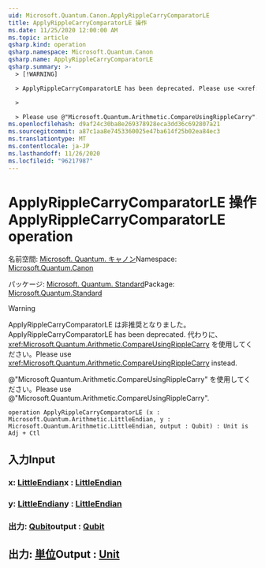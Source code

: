 ```yaml
---
uid: Microsoft.Quantum.Canon.ApplyRippleCarryComparatorLE
title: ApplyRippleCarryComparatorLE 操作
ms.date: 11/25/2020 12:00:00 AM
ms.topic: article
qsharp.kind: operation
qsharp.namespace: Microsoft.Quantum.Canon
qsharp.name: ApplyRippleCarryComparatorLE
qsharp.summary: >-
  > [!WARNING]

  > ApplyRippleCarryComparatorLE has been deprecated. Please use <xref:Microsoft.Quantum.Arithmetic.CompareUsingRippleCarry> instead.

  >

  > Please use @"Microsoft.Quantum.Arithmetic.CompareUsingRippleCarry".
ms.openlocfilehash: d9af24c30ba8e269378928eca3dd36c692807a21
ms.sourcegitcommit: a87c1aa8e7453360025e47ba614f25b02ea84ec3
ms.translationtype: MT
ms.contentlocale: ja-JP
ms.lasthandoff: 11/26/2020
ms.locfileid: "96217987"
---
```

# <a name="applyripplecarrycomparatorle-operation"></a><span data-ttu-id="48f2b-102">ApplyRippleCarryComparatorLE 操作</span><span class="sxs-lookup"><span data-stu-id="48f2b-102">ApplyRippleCarryComparatorLE operation</span></span>

<span data-ttu-id="48f2b-103">名前空間: [Microsoft. Quantum. キャノン](xref:Microsoft.Quantum.Canon)</span><span class="sxs-lookup"><span data-stu-id="48f2b-103">Namespace: [Microsoft.Quantum.Canon](xref:Microsoft.Quantum.Canon)</span></span>

<span data-ttu-id="48f2b-104">パッケージ: [Microsoft. Quantum. Standard](https://nuget.org/packages/Microsoft.Quantum.Standard)</span><span class="sxs-lookup"><span data-stu-id="48f2b-104">Package: [Microsoft.Quantum.Standard](https://nuget.org/packages/Microsoft.Quantum.Standard)</span></span>


> [!WARNING]
> <span data-ttu-id="48f2b-105">ApplyRippleCarryComparatorLE は非推奨となりました。</span><span class="sxs-lookup"><span data-stu-id="48f2b-105">ApplyRippleCarryComparatorLE has been deprecated.</span></span> <span data-ttu-id="48f2b-106">代わりに、<xref:Microsoft.Quantum.Arithmetic.CompareUsingRippleCarry> を使用してください。</span><span class="sxs-lookup"><span data-stu-id="48f2b-106">Please use <xref:Microsoft.Quantum.Arithmetic.CompareUsingRippleCarry> instead.</span></span>
>
> <span data-ttu-id="48f2b-107">@"Microsoft.Quantum.Arithmetic.CompareUsingRippleCarry" を使用してください。</span><span class="sxs-lookup"><span data-stu-id="48f2b-107">Please use @"Microsoft.Quantum.Arithmetic.CompareUsingRippleCarry".</span></span>



```qsharp
operation ApplyRippleCarryComparatorLE (x : Microsoft.Quantum.Arithmetic.LittleEndian, y : Microsoft.Quantum.Arithmetic.LittleEndian, output : Qubit) : Unit is Adj + Ctl
```


## <a name="input"></a><span data-ttu-id="48f2b-108">入力</span><span class="sxs-lookup"><span data-stu-id="48f2b-108">Input</span></span>

### <a name="x--littleendian"></a><span data-ttu-id="48f2b-109">x: [LittleEndian](xref:Microsoft.Quantum.Arithmetic.LittleEndian)</span><span class="sxs-lookup"><span data-stu-id="48f2b-109">x : [LittleEndian](xref:Microsoft.Quantum.Arithmetic.LittleEndian)</span></span>




### <a name="y--littleendian"></a><span data-ttu-id="48f2b-110">y: [LittleEndian](xref:Microsoft.Quantum.Arithmetic.LittleEndian)</span><span class="sxs-lookup"><span data-stu-id="48f2b-110">y : [LittleEndian](xref:Microsoft.Quantum.Arithmetic.LittleEndian)</span></span>




### <a name="output--qubit"></a><span data-ttu-id="48f2b-111">出力: [Qubit](xref:microsoft.quantum.lang-ref.qubit)</span><span class="sxs-lookup"><span data-stu-id="48f2b-111">output : [Qubit](xref:microsoft.quantum.lang-ref.qubit)</span></span>





## <a name="output--unit"></a><span data-ttu-id="48f2b-112">出力: [単位](xref:microsoft.quantum.lang-ref.unit)</span><span class="sxs-lookup"><span data-stu-id="48f2b-112">Output : [Unit](xref:microsoft.quantum.lang-ref.unit)</span></span>

